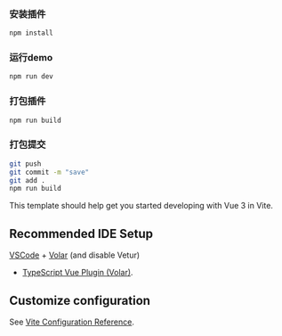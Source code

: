 
### 安装插件

```sh
npm install
```

### 运行demo

```sh
npm run dev
```

### 打包插件

```sh
npm run build
```

### 打包提交
```sh
git push
git commit -m "save"
git add . 
npm run build 

```





This template should help get you started developing with Vue 3 in Vite.

## Recommended IDE Setup

[VSCode](https://code.visualstudio.com/) + [Volar](https://marketplace.visualstudio.com/items?itemName=Vue.volar) (and
disable Vetur)
+ [TypeScript Vue Plugin (Volar)](https://marketplace.visualstudio.com/items?itemName=Vue.vscode-typescript-vue-plugin).

## Customize configuration

See [Vite Configuration Reference](https://vitejs.dev/config/).

